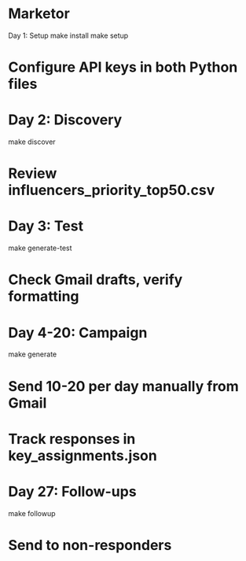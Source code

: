 # Marketor

Day 1: Setup
make install
make setup
# Configure API keys in both Python files

# Day 2: Discovery
make discover
# Review influencers_priority_top50.csv

# Day 3: Test
make generate-test
# Check Gmail drafts, verify formatting

# Day 4-20: Campaign
make generate
# Send 10-20 per day manually from Gmail
# Track responses in key_assignments.json

# Day 27: Follow-ups
make followup
# Send to non-responders